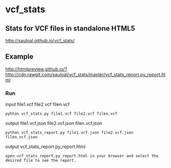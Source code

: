 # vcf_stats
## Stats for VCF files in standalone HTML5
http://sauloal.github.io/vcf_stats/

## Example
http://htmlpreview.github.io/?http://cdn.rawgit.com/sauloal/vcf_stats/master/vcf_stats_report.py_report.html

### Run
input file1.vcf file2.vcf filen.vcf
```
pyhton vcf_stats.py file1.vcf file2.vcf filen.vcf
```
output file1.vcf.json file2.vcf.json filen.vcf.json
```
python vcf_stats_report.py file1.vcf.json file2.vcf.json filen.vcf.json
```
output vcf_stats_report.py_report.html
```
open vcf_stats_report.py_report.html in your browser and select the desired file to see the report.
```
